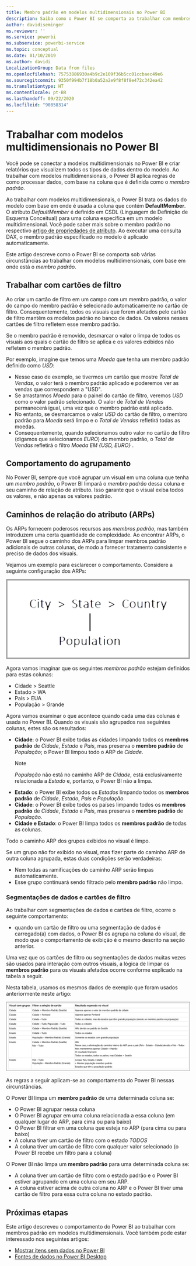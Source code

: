 ```yaml
---
title: Membro padrão em modelos multidimensionais no Power BI
description: Saiba como o Power BI se comporta ao trabalhar com membros padrão em modelos multidimensionais
author: davidiseminger
ms.reviewer: ''
ms.service: powerbi
ms.subservice: powerbi-service
ms.topic: conceptual
ms.date: 01/10/2019
ms.author: davidi
LocalizationGroup: Data from files
ms.openlocfilehash: 75753886930a4b9c2e109f36b5cc01ccbaec49e6
ms.sourcegitcommit: 9350f994b7f18b0a52a2e9f8f8f8e472c342ea42
ms.translationtype: HT
ms.contentlocale: pt-BR
ms.lasthandoff: 09/22/2020
ms.locfileid: "90858314"
---
```

# <a name="work-with-multidimensional-models-in-power-bi"></a>Trabalhar com modelos multidimensionais no Power BI

Você pode se conectar a modelos multidimensionais no Power BI e criar relatórios que visualizem todos os tipos de dados dentro do modelo. Ao trabalhar com modelos multidimensionais, o Power BI aplica regras de como processar dados, com base na coluna que é definida como o *membro padrão*. 

Ao trabalhar com modelos multidimensionais, o Power BI trata os dados do modelo com base em onde é usada a coluna que contém **DefaultMember**. O atributo *DefaultMember* é definido em CSDL (Linguagem de Definição de Esquema Conceitual) para uma coluna específica em um modelo multidimensional. Você pode saber mais sobre o membro padrão no respectivo [artigo de propriedades de atributo](/sql/analysis-services/multidimensional-models/attribute-properties-define-a-default-member?view=sql-server-2017). Ao executar uma consulta DAX, o membro padrão especificado no modelo é aplicado automaticamente.

Este artigo descreve como o Power BI se comporta sob várias circunstâncias ao trabalhar com modelos multidimensionais, com base em onde está o *membro padrão*. 

## <a name="working-with-filter-cards"></a>Trabalhar com cartões de filtro

Ao criar um cartão de filtro em um campo com um membro padrão, o valor do campo do membro padrão é selecionado automaticamente no cartão de filtro. Consequentemente, todos os visuais que forem afetados pelo cartão de filtro mantêm os modelos padrão no banco de dados. Os valores nesses cartões de filtro refletem esse membro padrão.

Se o membro padrão é removido, desmarcar o valor o limpa de todos os visuais aos quais o cartão de filtro se aplica e os valores exibidos não refletem o membro padrão.

Por exemplo, imagine que temos uma *Moeda* que tenha um membro padrão definido como *USD*:

* Nesse caso de exemplo, se tivermos um cartão que mostre *Total de Vendas*, o valor terá o membro padrão aplicado e poderemos ver as vendas que correspondem a "USD".
* Se arrastarmos *Moeda* para o painel do cartão de filtro, veremos *USD* como o valor padrão selecionado. O valor de *Total de Vendas* permanecerá igual, uma vez que o membro padrão está aplicado.
* No entanto, se desmarcamos o valor *USD* do cartão de filtro, o membro padrão para *Moeda* será limpo e o *Total de Vendas* refletirá todas as moedas.
* Consequentemente, quando selecionamos outro valor no cartão de filtro (digamos que selecionamos *EURO*) do membro padrão, o *Total de Vendas* refletirá o filtro *Moeda EM {USD, EURO}* .

## <a name="grouping-behavior"></a>Comportamento do agrupamento

No Power BI, sempre que você agrupar um visual em uma coluna que tenha um *membro padrão*, o Power BI limpará o *membro padrão* dessa coluna e seu caminho de relação de atributo. Isso garante que o visual exiba todos os valores, e não apenas os valores padrão.

## <a name="attribute-relationship-paths-arps"></a>Caminhos de relação do atributo (ARPs)

Os ARPs fornecem poderosos recursos aos *membros padrão*, mas também introduzem uma certa quantidade de complexidade. Ao encontrar ARPs, o Power BI segue o caminho dos ARPs para limpar membros padrão adicionais de outras colunas, de modo a fornecer tratamento consistente e preciso de dados dos visuais.

Vejamos um exemplo para esclarecer o comportamento. Considere a seguinte configuração dos ARPs:

![ARPs em um modelo multidimensional](media/desktop-default-member-multidimensional-models/default-members_01.png)

Agora vamos imaginar que os seguintes *membros padrão* estejam definidos para estas colunas:

* Cidade > Seattle
* Estado > WA
* País > EUA
* População > Grande

Agora vamos examinar o que acontece quando cada uma das colunas é usada no Power BI. Quando os visuais são agrupados nas seguintes colunas, estes são os resultados:

* **Cidade**: o Power BI exibe todas as cidades limpando todos os **membros padrão** de *Cidade*, *Estado* e *País*, mas preserva o **membro padrão** de *População*; o Power BI limpou todo o ARP de *Cidade*.
    > [!NOTE]
    > *População* não está no caminho ARP de *Cidade*, está exclusivamente relacionada a *Estado* e, portanto, o Power BI não a limpa.
* **Estado**: o Power BI exibe todos os *Estados* limpando todos os **membros padrão** de *Cidade*, *Estado*, *País* e *População*.
* **Cidade**: o Power BI exibe todos os países limpando todos os **membros padrão** de *Cidade*, *Estado* e *País*, mas preserva o **membro padrão** de *População*.
* **Cidade e Estado**: o Power BI limpa todos os **membros padrão** de todas as colunas.

Todo o caminho ARP dos grupos exibidos no visual é limpo. 

Se um grupo não for exibido no visual, mas fizer parte do caminho ARP de outra coluna agrupada, estas duas condições serão verdadeiras:

* Nem todas as ramificações do caminho ARP serão limpas automaticamente.
* Esse grupo continuará sendo filtrado pelo **membro padrão** não limpo.

### <a name="slicers-and-filter-cards"></a>Segmentações de dados e cartões de filtro

Ao trabalhar com segmentações de dados e cartões de filtro, ocorre o seguinte comportamento:

* quando um cartão de filtro ou uma segmentação de dados é carregado(a) com dados, o Power BI os agrupa na coluna do visual, de modo que o comportamento de exibição é o mesmo descrito na seção anterior.

Uma vez que os cartões de filtro ou segmentações de dados muitas vezes são usados para interação com outros visuais, a lógica de limpar os **membros padrão** para os visuais afetados ocorre conforme explicado na tabela a seguir. 

Nesta tabela, usamos os mesmos dados de exemplo que foram usados anteriormente neste artigo:

![Limpeza do membro padrão do Power BI ou comportamento com segmentações de dados e cartões de filtro](media/desktop-default-member-multidimensional-models/default-members_02.png)

As regras a seguir aplicam-se ao comportamento do Power BI nessas circunstâncias.

O Power BI limpa um **membro padrão** de uma determinada coluna se:

* O Power BI agrupar nessa coluna
* O Power BI agrupar em uma coluna relacionada a essa coluna (em qualquer lugar do ARP, para cima ou para baixo)
* O Power BI filtrar em uma coluna que esteja no ARP (para cima ou para baixo)
* A coluna tiver um cartão de filtro com o estado *TODOS*
* A coluna tiver um cartão de filtro com qualquer valor selecionado (o Power BI recebe um filtro para a coluna)

O Power BI não limpa um **membro padrão** para uma determinada coluna se:

* A coluna tiver um cartão de filtro com o estado padrão e o Power BI estiver agrupando em uma coluna em seu ARP.
* A coluna estiver acima de outra coluna no ARP e o Power BI tiver uma cartão de filtro para essa outra coluna no estado padrão.


## <a name="next-steps"></a>Próximas etapas

Este artigo descreveu o comportamento do Power BI ao trabalhar com membros padrão em modelos multidimensionais. Você também pode estar interessado nos seguintes artigos: 

* [Mostrar itens sem dados no Power BI](../create-reports/desktop-show-items-no-data.md)
* [Fontes de dados no Power BI Desktop](desktop-data-sources.md)